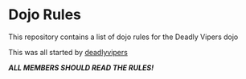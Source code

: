 Dojo Rules
==========

This repository contains a list of dojo rules for the Deadly Vipers dojo

This was all started by [deadlyvipers](https://github.com/deadlyvipers)

**_ALL MEMBERS SHOULD READ THE RULES!_**
